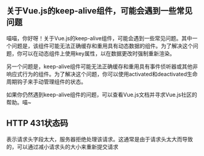 ## 关于Vue.js的keep-alive组件，可能会遇到一些常见问题

喵喵，你好呀！关于Vue.js的keep-alive组件，可能会遇到一些常见问题。其中一个问题是，该组件可能无法正确缓存和重用具有动态数据的组件。为了解决这个问题，你可以在动态组件上使用key属性，以在数据更改时强制重新渲染。

另一个问题是，keep-alive组件可能无法正确缓存和重用具有事件侦听器或其他非响应式行为的组件。为了解决这个问题，你可以使用activated和deactivated生命周期钩子来手动管理组件的状态。

如果你仍然遇到keep-alive组件的问题，可以查看Vue.js文档并寻求Vue.js社区的帮助。喵~

## HTTP 431状态码
表示请求头字段太大，服务器拒绝处理该请求。这通常是由于请求头太大而导致的，可以通过减小请求头的大小来重新提交请求 